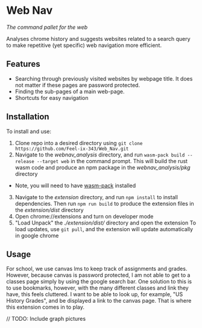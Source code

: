 # Web Nav
*The command pallet for the web*

Analyses chrome history and suggests websites related to a search query to make repetitive (yet specific) web navigation more efficient.

## Features
- Searching through previously visited websites by webpage title. It does not matter if these pages are password protected. 
- Finding the sub-pages of a main web-page.
- Shortcuts for easy navigation

## Installation
To install and use:
1. Clone repo into a desired directory using `git clone https://github.com/Feel-ix-343/Web_Nav.git`
2. Navigate to the *webnav_analysis* directory, and run `wasm-pack build --release --target web` in the command prompt. This will build the rust wasm code and produce an npm package in the *webnav_analysis/pkg* directory
  - Note, you will need to have [wasm-pack](https://github.com/rustwasm/wasm-pack) installed
3. Navigate to the *extension* directory, and run `npm install` to install dependencies. Then run `npm run build` to produce the extension files in the *extension/dist* directory
4. Open chrome://extensions and turn on developer mode
5. "Load Unpack" the *./extension/dist/* directory and open the extension
To load updates, use `git pull`, and the extension will update automatically in google chrome

## Usage
For school, we use canvas lms to keep track of assignments and grades. However, because canvas is password protected, I am not able to get to a classes page simply by using the google search bar. One solution to this is to use bookmarks, however, with the many different classes and link they have, this feels cluttered. I want to be able to look up, for example, "US History Grades", and be displayed a link to the canvas page. That is where this extension comes in to play. 

// TODO: Include graph pictures
